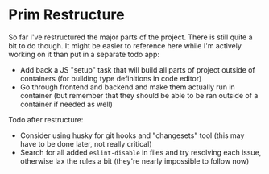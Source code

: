 # Prim Restructure

So far I've restructured the major parts of the project. There is still quite a bit to do though. It might be easier
to reference here while I'm actively working on it than put in a separate todo app:

- Add back a JS "setup" task that will build all parts of project outside of containers (for building type definitions in code editor)
- Go through frontend and backend and make them actually run in container (but remember that they should be able to be ran outside of a container if needed as well)

Todo after restructure:

- Consider using husky for git hooks and "changesets" tool (this may have to be done later, not really critical)
- Search for all added `eslint-disable` in files and try resolving each issue, otherwise lax the rules a bit (they're nearly impossible to follow now)

